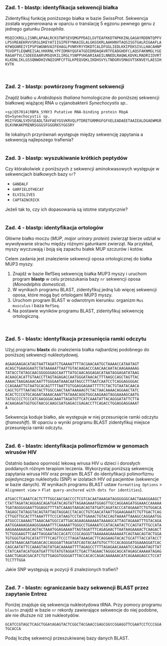 ### Zad. 1 - blastp: identyfikacja sekwencji białka
Zidentyfikuj funkcję poniższego białka w bazie *SwissProt*. Sekwencja została wygenerowana w oparciu o translację 5 egzonu pewnego genu z jednego gatunku *Drosophila*.

```
MSQICKRGLLISNRLAPAALRCKSTWFSEVQMGPPDAILGVTEAFKKDTNPKKINLGAGAYRDDNTQPFV
LPSVREAEKRVVSRSLDKEYATIIGIPEFYNKAIELALGKGSKRLAAKHNVTAQSISGTGALRIGAAFLA
KFWQGNREIYIPSPSWGNHVAIFEHAGLPVNRYRYYDKDTCALDFGGLIEDLKKIPEKSIVLLHACAHNP
TGVDPTLEQWREISALVKKRNLYPFIDMAYQGFATGDIDRDAQAVRTFEADGHDFCLAQSFAKNMGLYGE
RAGAFTVLCSDEEEAARVMSQVKILIRGLYSNPPVHGARIAAEILNNEDLRAQWLKDVKLMADRIIDVRT
KLKDNLIKLGSSQNWDHIVNQIGMFCFTGLKPEQVQKLIKDHSVYLTNDGRVSMAGVTSKNVEYLAESIH
KVTK
```
<br/>

### Zad. 2 - blastp: powtórzony fragment sekwencji
Znajdź białko u *Arabidopsis thaliana* homologiczne do poniższej sekwencji białkowej wiążącej RNA u cyjanobakterii *Synechocystis sp.*.

```
>sp|Q57014|RBPA_SYNY3 Putative RNA-binding protein RbpA OS=Synechocystis sp.
MSIYVGNLSYDVSEADLTAVFAEYGSVKRVQLPTDRETGRMRGFGFVELEADAEETAAIEALDGAEWMGR
DLKVNKAKPRENRSGGGSFGGGRKSYGGSRY
```

Ile lokalnych przyrównań występuje między sekwencję zapytania a sekwencją najlepszego trafienia?
<br/><br/>

### Zad. 3 - blastp: wyszukiwanie krótkich peptydów
Czy którakolwiek z poniższych z sekwencji aminokwasowych występuje w sekwencjach białkowych bazy `nr`?

* `GANDALF`
* `GARFIELDTHECAT`
* `ELVISLIVES`
* `CAPTAINCRICK`

Jeżeli tak to, czy ich dopasowania są istotne statystycznie?
<br/><br/>

### Zad. 4 - blastp: identyfikacja ortologów
Główne białko moczu (*MUP*, *major urinary protein*) zwierząt bierze udział w wywoływanie strachu między różnymi gatunkami zwierząt. Na przykład, myszy wyczuwają i boją się zapachu białek MUP szczurów i kotów.

Celem zadania jest znalezienie sekwencji oposa ortologicznej do białka MUP3 myszy.

1. Znajdź w bazie RefSeq sekwencję białka MUP3 myszy i uruchom program **blastp** w celu przeszukania bazy `nr` sekwencji oposa (*Monodelphis domestica*). 
2. W wynikach programu BLAST, zidentyfikuj jedną lub więcej sekwencji oposa, które mogą być ortologami MUP3 myszy.
3. Uruchom program BLAST w odwrotnym kierunku: organizm `Mus musculus` i baza `RefSeq`.
4. Na postawie wyników programu BLAST, zidentyfikuj sekwencję ortologiczną.
<br/>

### Zad. 5 - blastx: identyfikacja przesunięcia ramki odczytu

Użyj programu **blastx** do znalezienia białka najbardziej podobnego do poniższej sekwencji nukleotydowej. 

```
AGAAGAAGACATAGTAATTAGATCTGAAAATTTTACGAACAATGCTAAAACCATAATAGT
ACAGCTGAAGGAATCTATAAAAATTAATTGTACAAGACCCAACAACAATACAAGAAAAAG
TATACCTATAGCAACGGGGGGAGCAATTTATGCAACAGGAGACATAATAGGAGATATAAG
ACAAGCACATTGTAACCTTAGTAGAGACCAATGGGATAACACTTTAAGCCAGCTAGTTAC
AAAACTAAGAGAACAATTTGGGAATAAACAATAGCCTTTAATCAATCCTCAGGAGGGGAC
CCAGAAATTGTAATGCACAGTTTTAATTGTGGAGGAGAATTTTTCTACTGTAATACAACA
CAGCTGTTTAATAGTACTTGGCCAACTAATAAAAAGTCTACTAACAAAACAGGAACTATC
ACACTCCCGTGCAGAATAAAACAAATTATAAACAGGTGGCAAGAAGTAGGAAAAGCAATG
TATGCCCCTCCCATCAAGGGACAAATTAGATGTTCATCAAATATTACAGGGATATTCTTA
ACAAGAGATGGTGGTAACGCAAGCGATGAGACCGAGACCTTCAGACCTGGAGGAGGAAAT
A
```

Sekwencja koduje białko, ale występuje w niej przesunięcie ramki odczytu (*frameshift*). W oparciu o wyniki programu BLAST zidentyfikuj miejsce przesunięcia ramki odczytu.
<br/><br/>

### Zad. 6 - blastn: identyfikacja polimorfizmów w genomach wirusów HIV
Ostatnio badano oporność lekową wirusa HIV u dzieci i dorosłych poddanych różnym terapiom leczenia. Wykorzystaj poniższą sekwencję zapytania wirusa HIV oraz program BLAST do identyfikacji polimorfizmu pojedynczego nukleotydu (SNP) w izolatach HIV od pacjentów (sekwencje w bazie danych). W wynikach programu BLAST ustaw `Formatting Options` > `Alignment view` > `Flat query-anchored with dots for identities`).

```
ATGACCTCAAATCACTCTTTGGCAACGACCCCTCGTCACAATAAAGATAGGGGGGCAACTAAAGGAAGCT
CTATTAGATACAGGAGCAGATGATACAGTATTAGAAGAAATGGAGTTGCCAGGAAGATGGAAACCAAAAA
TGATAGGGGGAATTGGAGGTTTTATCAAAGTAAGACAGTATGATCAGATACCCATAGAAATCTGTGGACA
TAGAGCTATAGGTACAGTATTAGTAGGACCTACACCTGTCAACATAATTGGAAGAAATCTGTTGACTCAG
CTTGGTTGCACTTTAAATTTTCCCATAAGTCCTATTGAAACTGTACCAGTAAAATTAAAGCCAGGAATGG
ATGGCCCAAAAGTTAAACAATGGCCATTGACAGAAGAAAAAATAAAAGCATTAGTAGAAATTTGTACAGA
AATGGAAAAGGAAGGGAAAATTTCAAAAATTGGGCCTGAAAATCCATACAATACTCCAGTATTTGCCATA
AAGAAAAAAGACAGTACTAAATGGAGAAAATTAGTAGATTTCAGAGAACTTAATAAGAAAACTCAAGACT
TCTGGGAAGTTCAATTAGGAATACCACATCCCGCAGGGTTAAAAAAGAAAAAATCAGTAACAGTACTGGA
TGTGGGTGATGCATATTTTTCAGTTCCCTTAGATAAAGACTTCAGGAAGTACACTGCATTTACCATACCT
AGTATAAACAATGAGACACCAGGGATTAGATATCAGTACAATGTGCTTCCACAGGGATGGAAAGGATCAC
CAGCAATATTCCAAAGTAGTATGACAAAAATTTTAGAGCCTTTTAGAGAACAAAATCCAGAAATAGTTAT
CTATCAATACATGGATGATTTGTATGTAGGATCTGACTTAGAACTAGGGCAGCATAGAGCAAAAATAGAG
GAACTGAGACGACATCTGTTGAGGTGGGGATTTACCACACCAGACAAAAAACATCAGAAAGAGCCTCCAT
TCCTTTGGA
```

Jakie SNP występują w pozycji 6 znalezionych trafień?
<br/><br/>

### Zad. 7 - blastn: ograniczanie bazy sekwencji BLAST przez zapytanie Entrez
Poniżej znajduje się sekwencja nukleotydowa tRNA. Przy pomocy programu `blastn` znajdź w bazie `nr` rekordy zawierające sekwencje do niej podobne, ale nie dłuższe niż `100` nukleotydów.  

```
GCATCCGTAGCTCAGCTGGAtAGAGTACTCGGCTACGAACCGAGCGGtCGGAGGTTCGAATCCTCCCGGA
TGCACCA
```

Podaj liczbę sekwencji przeszukiwanej bazy danych BLAST.
<br/><br/>